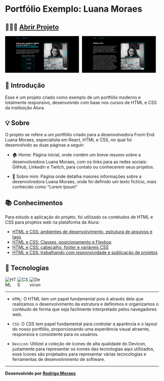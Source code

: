 # Portfólio Exemplo: Luana Moraes

## 👨🏻‍💻 [Abrir Projeto](https://portfolio-exemple-luanamoraes.vercel.app)

<div style="display: flex; gap: 2%">
<img alt="HTML" width="48%" src="./assets/Home.png" />
<img alt="HTML" width="48%" src="./assets/About.png" />
</div>

## 📝 Introdução

Esse é um projeto criado como exemplo de um portfólio moderno e totalmente responsivo, desenvolvido com base nos cursos de HTML e CSS da instituição Alura.

## 💡 Sobre

O projeto se refere a um portfólio criado para a desenvolvedora Front-End Luana Moraes, especialista em React, HTML e CSS, no qual foi desenvolvido as duas páginas a seguir:

- 🏠 Home: Página inicial, onde contém um breve resumo sobre a desenvolvedora Luana Moraes, com os links para as redes sociais: GitHub, Linkedin e Twitch, para contato ou conhecerem seus projetos.

- 📝 Sobre mim: Página onde detalha maiores informações sobre a desenvolvedora Luana Moraes, onde foi definido um texto fictício, mais conhecido como "Lorem Ipsum"

## 📚 Conhecimentos

Para estudo e aplicação do projeto, foi utilizado os contéudos de HTML e CSS para projetos web na plataforma da Alura:

- [HTML e CSS: ambientes de desenvolvimento, estrutura de arquivos e tags](https://cursos.alura.com.br/course/html-css-ambiente-arquivos-tags?preRequirementFrom=html-css-cabecalho-footer-variaveis-css)
- [HTML e CSS: Classes, posicionamento e Flexbox](https://cursos.alura.com.br/course/html-css-classes-posicionamento-flexbox?preRequirementFrom=html-css-cabecalho-footer-variaveis-css)
- [HTML e CSS: cabeçalho, footer e variáveis CSS](https://cursos.alura.com.br/course/html-css-cabecalho-footer-variaveis-css)
- [HTML e CSS: trabalhando com responsividade e publicação de projetos](https://cursos.alura.com.br/course/html-css-responsividade-publicacao-projetos)

## 🤖 Tecnologias

<div style="display: flex">
  <img alt="HTML" width="40" src="https://cdn.jsdelivr.net/gh/devicons/devicon@latest/icons/html5/html5-plain-wordmark.svg" />
  <img alt="CSS" width="40" src="https://cdn.jsdelivr.net/gh/devicons/devicon@latest/icons/css3/css3-plain-wordmark.svg" />
  <img alt="Devicon" width="40" src="https://cdn.jsdelivr.net/gh/devicons/devicon@latest/icons/devicon/devicon-plain-wordmark.svg" />
</div>

---

- `HTML`: O HTML tem um papel fundamental pois é através dele que realizamos o desenvolvimento da estrutura e definimos e organizamos o contéudo de forma que seja facilmente interpretado pelos navegadores web.

- `CSS`: O CSS tem papel fundamental para controlar a aparência e o layout do nosso portfólio, proporcionando uma experiência visual atraente, responsiva e consistente para os usuários.

- `Devicon`: Utilizei a coleção de ícones de alta qualidade do Devicon, justamente para representar os icones das tecnologias aqui utilizados, esse ícones são projetados para representar várias tecncologias e ferramentas de desenvolvimento de software.
---
**Desenvolvido por [Rodrigo Moraes](https://github.com/rodrigomoraesdev)**
